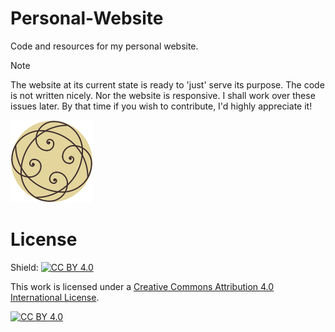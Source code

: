 # Personal-Website

Code and resources for my personal website.

> [!NOTE]
> The website at its current state is ready to 'just' serve its purpose. The code is not written nicely. Nor the website is responsive.
> I shall work over these issues later. By that time if you wish to contribute, I'd highly appreciate it!

![logo](assets/logo-spiral.svg)

# License
Shield: [![CC BY 4.0][cc-by-shield]][cc-by]

This work is licensed under a
[Creative Commons Attribution 4.0 International License][cc-by].

[![CC BY 4.0][cc-by-image]][cc-by]

[cc-by]: http://creativecommons.org/licenses/by/4.0/
[cc-by-image]: https://i.creativecommons.org/l/by/4.0/88x31.png
[cc-by-shield]: https://img.shields.io/badge/License-CC%20BY%204.0-lightgrey.svg
